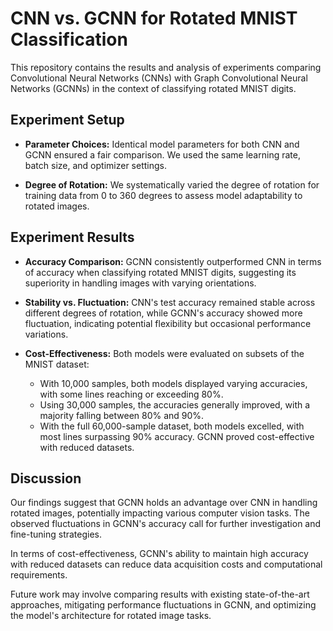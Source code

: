 # CNN vs. GCNN for Rotated MNIST Classification

This repository contains the results and analysis of experiments comparing Convolutional Neural Networks (CNNs) with Graph Convolutional Neural Networks (GCNNs) in the context of classifying rotated MNIST digits.



## Experiment Setup

- **Parameter Choices:** Identical model parameters for both CNN and GCNN ensured a fair comparison. We used the same learning rate, batch size, and optimizer settings.

- **Degree of Rotation:** We systematically varied the degree of rotation for training data from 0 to 360 degrees to assess model adaptability to rotated images.


## Experiment Results

- **Accuracy Comparison:** GCNN consistently outperformed CNN in terms of accuracy when classifying rotated MNIST digits, suggesting its superiority in handling images with varying orientations.

- **Stability vs. Fluctuation:** CNN's test accuracy remained stable across different degrees of rotation, while GCNN's accuracy showed more fluctuation, indicating potential flexibility but occasional performance variations.

- **Cost-Effectiveness:** Both models were evaluated on subsets of the MNIST dataset:
  - With 10,000 samples, both models displayed varying accuracies, with some lines reaching or exceeding 80%.
  - Using 30,000 samples, the accuracies generally improved, with a majority falling between 80% and 90%.
  - With the full 60,000-sample dataset, both models excelled, with most lines surpassing 90% accuracy. GCNN proved cost-effective with reduced datasets.


## Discussion

Our findings suggest that GCNN holds an advantage over CNN in handling rotated images, potentially impacting various computer vision tasks. The observed fluctuations in GCNN's accuracy call for further investigation and fine-tuning strategies.

In terms of cost-effectiveness, GCNN's ability to maintain high accuracy with reduced datasets can reduce data acquisition costs and computational requirements.

Future work may involve comparing results with existing state-of-the-art approaches, mitigating performance fluctuations in GCNN, and optimizing the model's architecture for rotated image tasks.



